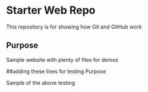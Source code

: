# Starter Web Repo

This repository is for showing how Git and GitHub work

## Purpose

Sample website with plenty of files for demos

##adding these lines for testing Purpose

Sample of the above testing